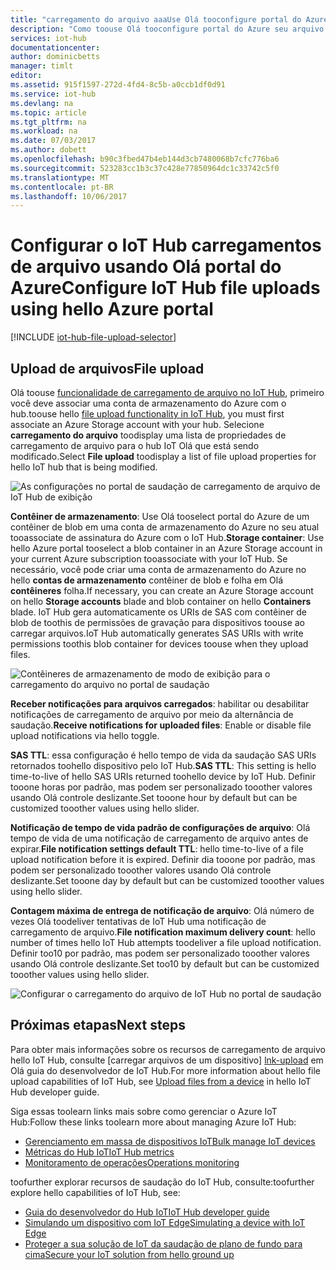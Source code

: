 ```yaml
---
title: "carregamento do arquivo aaaUse Olá tooconfigure portal do Azure | Microsoft Docs"
description: "Como toouse Olá tooconfigure portal do Azure seu arquivo de tooenable de hub IoT carregamentos de dispositivos conectados. Inclui informações sobre como configurar a conta de armazenamento do Azure de destino hello."
services: iot-hub
documentationcenter: 
author: dominicbetts
manager: timlt
editor: 
ms.assetid: 915f1597-272d-4fd4-8c5b-a0ccb1df0d91
ms.service: iot-hub
ms.devlang: na
ms.topic: article
ms.tgt_pltfrm: na
ms.workload: na
ms.date: 07/03/2017
ms.author: dobett
ms.openlocfilehash: b90c3fbed47b4eb144d3cb7480068b7cfc776ba6
ms.sourcegitcommit: 523283cc1b3c37c428e77850964dc1c33742c5f0
ms.translationtype: MT
ms.contentlocale: pt-BR
ms.lasthandoff: 10/06/2017
---
```

# <a name="configure-iot-hub-file-uploads-using-hello-azure-portal"></a><span data-ttu-id="3210b-104">Configurar o IoT Hub carregamentos de arquivo usando Olá portal do Azure</span><span class="sxs-lookup"><span data-stu-id="3210b-104">Configure IoT Hub file uploads using hello Azure portal</span></span>

[!INCLUDE [iot-hub-file-upload-selector](../../includes/iot-hub-file-upload-selector.md)]

## <a name="file-upload"></a><span data-ttu-id="3210b-105">Upload de arquivos</span><span class="sxs-lookup"><span data-stu-id="3210b-105">File upload</span></span>

<span data-ttu-id="3210b-106">Olá toouse [funcionalidade de carregamento de arquivo no IoT Hub][lnk-upload], primeiro você deve associar uma conta de armazenamento do Azure com o hub.</span><span class="sxs-lookup"><span data-stu-id="3210b-106">toouse hello [file upload functionality in IoT Hub][lnk-upload], you must first associate an Azure Storage account with your hub.</span></span> <span data-ttu-id="3210b-107">Selecione **carregamento do arquivo** toodisplay uma lista de propriedades de carregamento de arquivo para o hub IoT Olá que está sendo modificado.</span><span class="sxs-lookup"><span data-stu-id="3210b-107">Select **File upload** toodisplay a list of file upload properties for hello IoT hub that is being modified.</span></span>

![As configurações no portal de saudação de carregamento de arquivo de IoT Hub de exibição][13]

<span data-ttu-id="3210b-109">**Contêiner de armazenamento**: Use Olá tooselect portal do Azure de um contêiner de blob em uma conta de armazenamento do Azure no seu atual tooassociate de assinatura do Azure com o IoT Hub.</span><span class="sxs-lookup"><span data-stu-id="3210b-109">**Storage container**: Use hello Azure portal tooselect a blob container in an Azure Storage account in your current Azure subscription tooassociate with your IoT Hub.</span></span> <span data-ttu-id="3210b-110">Se necessário, você pode criar uma conta de armazenamento do Azure no hello **contas de armazenamento** contêiner de blob e folha em Olá **contêineres** folha.</span><span class="sxs-lookup"><span data-stu-id="3210b-110">If necessary, you can create an Azure Storage account on hello **Storage accounts** blade and blob container on hello **Containers** blade.</span></span> <span data-ttu-id="3210b-111">IoT Hub gera automaticamente os URIs de SAS com contêiner de blob de toothis de permissões de gravação para dispositivos toouse ao carregar arquivos.</span><span class="sxs-lookup"><span data-stu-id="3210b-111">IoT Hub automatically generates SAS URIs with write permissions toothis blob container for devices toouse when they upload files.</span></span>

![Contêineres de armazenamento de modo de exibição para o carregamento do arquivo no portal de saudação][14]

<span data-ttu-id="3210b-113">**Receber notificações para arquivos carregados**: habilitar ou desabilitar notificações de carregamento de arquivo por meio da alternância de saudação.</span><span class="sxs-lookup"><span data-stu-id="3210b-113">**Receive notifications for uploaded files**: Enable or disable file upload notifications via hello toggle.</span></span>

<span data-ttu-id="3210b-114">**SAS TTL**: essa configuração é hello tempo de vida da saudação SAS URIs retornados toohello dispositivo pelo IoT Hub.</span><span class="sxs-lookup"><span data-stu-id="3210b-114">**SAS TTL**: This setting is hello time-to-live of hello SAS URIs returned toohello device by IoT Hub.</span></span> <span data-ttu-id="3210b-115">Definir tooone horas por padrão, mas podem ser personalizado tooother valores usando Olá controle deslizante.</span><span class="sxs-lookup"><span data-stu-id="3210b-115">Set tooone hour by default but can be customized tooother values using hello slider.</span></span>

<span data-ttu-id="3210b-116">**Notificação de tempo de vida padrão de configurações de arquivo**: Olá tempo de vida de uma notificação de carregamento de arquivo antes de expirar.</span><span class="sxs-lookup"><span data-stu-id="3210b-116">**File notification settings default TTL**: hello time-to-live of a file upload notification before it is expired.</span></span> <span data-ttu-id="3210b-117">Definir dia tooone por padrão, mas podem ser personalizado tooother valores usando Olá controle deslizante.</span><span class="sxs-lookup"><span data-stu-id="3210b-117">Set tooone day by default but can be customized tooother values using hello slider.</span></span>

<span data-ttu-id="3210b-118">**Contagem máxima de entrega de notificação de arquivo**: Olá número de vezes Olá toodeliver tentativas de IoT Hub uma notificação de carregamento de arquivo.</span><span class="sxs-lookup"><span data-stu-id="3210b-118">**File notification maximum delivery count**: hello number of times hello IoT Hub attempts toodeliver a file upload notification.</span></span> <span data-ttu-id="3210b-119">Definir too10 por padrão, mas podem ser personalizado tooother valores usando Olá controle deslizante.</span><span class="sxs-lookup"><span data-stu-id="3210b-119">Set too10 by default but can be customized tooother values using hello slider.</span></span>

![Configurar o carregamento do arquivo de IoT Hub no portal de saudação][15]

## <a name="next-steps"></a><span data-ttu-id="3210b-121">Próximas etapas</span><span class="sxs-lookup"><span data-stu-id="3210b-121">Next steps</span></span>

<span data-ttu-id="3210b-122">Para obter mais informações sobre os recursos de carregamento de arquivo hello IoT Hub, consulte [carregar arquivos de um dispositivo] [ lnk-upload] em Olá guia do desenvolvedor de IoT Hub.</span><span class="sxs-lookup"><span data-stu-id="3210b-122">For more information about hello file upload capabilities of IoT Hub, see [Upload files from a device][lnk-upload] in hello IoT Hub developer guide.</span></span>

<span data-ttu-id="3210b-123">Siga essas toolearn links mais sobre como gerenciar o Azure IoT Hub:</span><span class="sxs-lookup"><span data-stu-id="3210b-123">Follow these links toolearn more about managing Azure IoT Hub:</span></span>

* <span data-ttu-id="3210b-124">[Gerenciamento em massa de dispositivos IoT][lnk-bulk]</span><span class="sxs-lookup"><span data-stu-id="3210b-124">[Bulk manage IoT devices][lnk-bulk]</span></span>
* <span data-ttu-id="3210b-125">[Métricas do Hub IoT][lnk-metrics]</span><span class="sxs-lookup"><span data-stu-id="3210b-125">[IoT Hub metrics][lnk-metrics]</span></span>
* <span data-ttu-id="3210b-126">[Monitoramento de operações][lnk-monitor]</span><span class="sxs-lookup"><span data-stu-id="3210b-126">[Operations monitoring][lnk-monitor]</span></span>

<span data-ttu-id="3210b-127">toofurther explorar recursos de saudação do IoT Hub, consulte:</span><span class="sxs-lookup"><span data-stu-id="3210b-127">toofurther explore hello capabilities of IoT Hub, see:</span></span>

* <span data-ttu-id="3210b-128">[Guia do desenvolvedor do Hub IoT][lnk-devguide]</span><span class="sxs-lookup"><span data-stu-id="3210b-128">[IoT Hub developer guide][lnk-devguide]</span></span>
* <span data-ttu-id="3210b-129">[Simulando um dispositivo com IoT Edge][lnk-iotedge]</span><span class="sxs-lookup"><span data-stu-id="3210b-129">[Simulating a device with IoT Edge][lnk-iotedge]</span></span>
* <span data-ttu-id="3210b-130">[Proteger a sua solução de IoT da saudação de plano de fundo para cima][lnk-securing]</span><span class="sxs-lookup"><span data-stu-id="3210b-130">[Secure your IoT solution from hello ground up][lnk-securing]</span></span>

[13]: ./media/iot-hub-configure-file-upload/file-upload-settings.png
[14]: ./media/iot-hub-configure-file-upload/file-upload-container-selection.png
[15]: ./media/iot-hub-configure-file-upload/file-upload-selected-container.png

[lnk-upload]: iot-hub-devguide-file-upload.md

[lnk-bulk]: iot-hub-bulk-identity-mgmt.md
[lnk-metrics]: iot-hub-metrics.md
[lnk-monitor]: iot-hub-operations-monitoring.md

[lnk-devguide]: iot-hub-devguide.md
[lnk-iotedge]: iot-hub-linux-iot-edge-simulated-device.md
[lnk-securing]: iot-hub-security-ground-up.md
